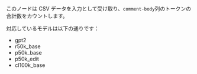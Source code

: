 このノードは CSV データを入力として受け取り、`comment-body`列のトークンの合計数をカウントします。

対応しているモデルは以下の通りです：

- gpt2
- r50k_base
- p50k_base
- p50k_edit
- cl100k_base
